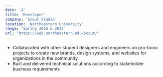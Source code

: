 ```yaml
---
date: '4'
title: 'Developer'
company: 'Scout Studio'
location: 'Northeastern University'
range: 'Spring 2016 & 2017'
url: 'https://web.northeastern.edu/scout/'
---
```


- Collaborated with other student designers and engineers on pro-bono projects to create new brands, design systems, and websites for organizations in the community
- Built and delivered technical solutions according to stakeholder business requirements
